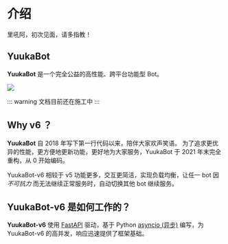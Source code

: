 # 介绍

里吼阿，初次见面，请多指教！

## YuukaBot

**YuukaBot** 是一个完全公益的高性能、跨平台功能型 Bot。

[![](https://github.com/MelodyYuuka/YuukaBot-docs/workflows/docs/badge.svg)](https://github.com/MelodyYuuka/YuukaBot-docs)

::: warning
文档目前还在施工中
:::

## Why v6 ？

**YuukaBot** 自 2018 年写下第一行代码以来，陪伴大家欢声笑语。
为了追求更优异的性能，更方便地更新功能，更好地为大家服务，YuukaBot 于 2021 年末完全重构，从 0 开始编码。

YuukaBot-v6 相较于 v5 功能更多，交互更简洁，实现负载均衡，让任一 bot 因 *不可抗力* 而无法继续正常服务时，自动切换其他 bot 继续服务。

## YuukaBot-v6 是如何工作的？

**YuukaBot-v6** 使用 [FastAPI](https://github.com/tiangolo/fastapi) 驱动，基于 Python [asyncio (异步)](https://docs.python.org/3/library/asyncio.html) 编写，为 YuukaBot-v6 的高并发，响应迅速提供了框架基础。

